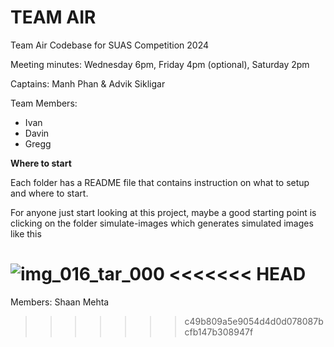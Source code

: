 # TEAM AIR

Team Air Codebase for SUAS Competition 2024

Meeting minutes: Wednesday 6pm, Friday 4pm (optional), Saturday 2pm

Captains: Manh Phan & Advik Sikligar

Team Members:
- Ivan
- Davin
- Gregg

**Where to start**

Each folder has a README file that contains instruction on what to setup and where to start.

For anyone just start looking at this project, maybe a good starting point is clicking on the folder simulate-images
which generates simulated images like this

![img_016_tar_000](https://github.com/chicagoedt/team-air-suas-2024/assets/92337557/9160f895-8815-46d2-ba93-5d68b9d06b34)
<<<<<<< HEAD
=======

Members:
    Shaan Mehta
>>>>>>> c49b809a5e9054d4d0d078087bcfb147b308947f
